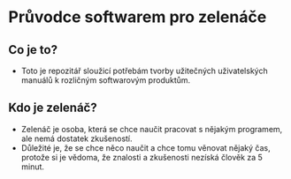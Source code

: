 Průvodce softwarem pro zelenáče
====================

Co je to?
---------------------
* Toto je repozitář sloužicí potřebám tvorby užitečných uživatelských manuálů k rozličným softwarovým produktům.


Kdo je zelenáč?
---------------------
* Zelenáč je osoba, která se chce naučit pracovat s nějakým programem, ale nemá dostatek zkušeností.
* Důležité je, že se chce něco naučit a chce tomu věnovat nějaký čas, protože si je vědoma, že znalosti a zkušenosti nezíská člověk za 5 minut.

